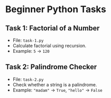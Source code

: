 #  Beginner Python Tasks

##  Task 1: Factorial of a Number
- File: `task-1.py`
- Calculate factorial using recursion.
- Example: `5` → `120`

##  Task 2: Palindrome Checker
- File: `task-2.py`
- Check whether a string is a palindrome.
- Example: `"madam"` → `True`, `"hello"` → `False`
